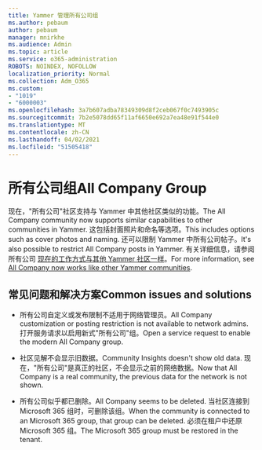 ```yaml
---
title: Yammer 管理所有公司组
ms.author: pebaum
author: pebaum
manager: mnirkhe
ms.audience: Admin
ms.topic: article
ms.service: o365-administration
ROBOTS: NOINDEX, NOFOLLOW
localization_priority: Normal
ms.collection: Adm_O365
ms.custom:
- "1019"
- "6000003"
ms.openlocfilehash: 3a7b607adba78349309d8f2ceb067f0c7493905c
ms.sourcegitcommit: 7b2e5078dd65f11af6650e692a7ea48e91f544e0
ms.translationtype: MT
ms.contentlocale: zh-CN
ms.lasthandoff: 04/02/2021
ms.locfileid: "51505418"
---
```

# <a name="all-company-group"></a><span data-ttu-id="79088-102">所有公司组</span><span class="sxs-lookup"><span data-stu-id="79088-102">All Company Group</span></span>

<span data-ttu-id="79088-103">现在，"所有公司"社区支持与 Yammer 中其他社区类似的功能。</span><span class="sxs-lookup"><span data-stu-id="79088-103">The All Company community now supports similar capabilities to other communities in Yammer.</span></span> <span data-ttu-id="79088-104">这包括封面照片和命名等选项。</span><span class="sxs-lookup"><span data-stu-id="79088-104">This includes options such as cover photos and naming.</span></span> <span data-ttu-id="79088-105">还可以限制 Yammer 中所有公司帖子。</span><span class="sxs-lookup"><span data-stu-id="79088-105">It's also possible to restrict All Company posts in Yammer.</span></span> <span data-ttu-id="79088-106">有关详细信息，请参阅所有公司 [现在的工作方式与其他 Yammer 社区一样](https://docs.microsoft.com/yammer/manage-yammer-groups/yammer-all-company-yammer-community)。</span><span class="sxs-lookup"><span data-stu-id="79088-106">For more information, see [All Company now works like other Yammer communities](https://docs.microsoft.com/yammer/manage-yammer-groups/yammer-all-company-yammer-community).</span></span>

## <a name="common-issues-and-solutions"></a><span data-ttu-id="79088-107">常见问题和解决方案</span><span class="sxs-lookup"><span data-stu-id="79088-107">Common issues and solutions</span></span>

- <span data-ttu-id="79088-108">所有公司自定义或发布限制不适用于网络管理员。</span><span class="sxs-lookup"><span data-stu-id="79088-108">All Company customization or posting restriction is not available to network admins.</span></span> <span data-ttu-id="79088-109">打开服务请求以启用新式"所有公司"组。</span><span class="sxs-lookup"><span data-stu-id="79088-109">Open a service request to enable the modern All Company group.</span></span>

- <span data-ttu-id="79088-110">社区见解不会显示旧数据。</span><span class="sxs-lookup"><span data-stu-id="79088-110">Community Insights doesn't show old data.</span></span> <span data-ttu-id="79088-111">现在，"所有公司"是真正的社区，不会显示之前的网络数据。</span><span class="sxs-lookup"><span data-stu-id="79088-111">Now that All Company is a real community, the previous data for the network is not shown.</span></span>

- <span data-ttu-id="79088-112">所有公司似乎都已删除。</span><span class="sxs-lookup"><span data-stu-id="79088-112">All Company seems to be deleted.</span></span> <span data-ttu-id="79088-113">当社区连接到 Microsoft 365 组时，可删除该组。</span><span class="sxs-lookup"><span data-stu-id="79088-113">When the community is connected to an Microsoft 365 group, that group can be deleted.</span></span> <span data-ttu-id="79088-114">必须在租户中还原 Microsoft 365 组。</span><span class="sxs-lookup"><span data-stu-id="79088-114">The Microsoft 365 group must be restored in the tenant.</span></span>

